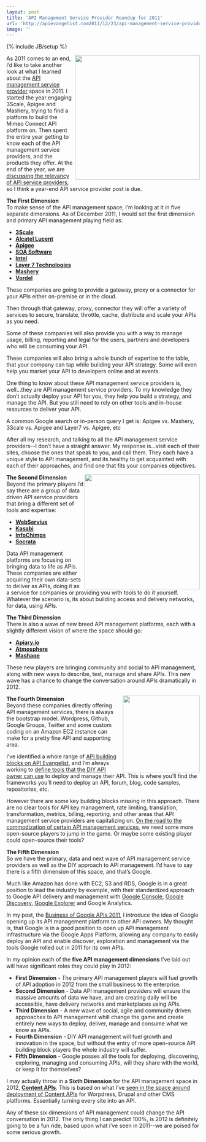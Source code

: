 ```yaml
---
layout: post
title: 'API Management Service Provider Roundup for 2011'
url: 'http://apievangelist.com2011/12/23/api-management-service-provider-roundup-for-2011/'
image: ''
---
```

{% include JB/setup %}
<p>
     <img src="http://kinlane-productions.s3.amazonaws.com/api-evangelist/First-Dimension-API-Management.png"  width="325" align="right" />
</p>
<p>
     As 2011 comes to an end, I’d like to take another look at what I learned about the <a title="API Service Provider" href="/serviceproviders/">API management service provider</a> space in 2011. I started the year engaging 3Scale, Apigee and Mashery, trying to find a platform to build the Mimeo Connect API platform on. Then spent the entire year getting to know each of the API management service providers, and the products they offer. At the end of the year, we are <a title="discussing the relevancy of API service providers" href="http://www.linkedin.com/groups/How-can-Infrastructure-API-vendors-4084799.S.86250844?qid=c824d4cb-887b-41d2-81c1-1170eff1c6d8&amp;trk=group_most_popular-0-b-ttl&amp;goback=%2Egde_4084799_member_86250844%2Egmp_4084799">discussing the relevancy of API service providers</a>, so I think a year-end API service provider post is due.
</p>
<p>
     <strong>The First Dimension<br /></strong>To make sense of the API management space, I’m looking at it in five separate dimensions. As of December 2011, I would set the first dimension and primary API management playing field as:
</p>
<ul >
     <li>
          <strong><a title="3Scale" href="/serviceproviders/3scale.php">3Scale</a></strong>
     </li>
     <li>
          <strong><a title="Alcatel Lucent" href="/serviceproviders/alcatel_lucent.php">Alcatel Lucent</a></strong>
     </li>
     <li>
          <strong><a title="Apigee" href="/serviceproviders/apigee.php">Apigee</a></strong>
     </li>
     <li>
          <strong><a title="SOA Software" href="http://www.soa.com/">SOA Software</a></strong>
     </li>
     <li>
          <strong><a title="Intel" href="/serviceproviders/intel.php">Intel</a></strong>
     </li>
     <li>
          <strong><a title="Layer 7 Technologies" href="/serviceproviders/layer_7_technologies.php">Layer 7 Technologies</a></strong>
     </li>
     <li>
          <strong><a title="Mashery" href="/serviceproviders/mashery.php">Mashery</a></strong>
     </li>
     <li>
          <strong><a title="Vordel" href="/serviceproviders/vordel.php">Vordel</a></strong>
     </li>
</ul>
<p>
     These companies are going to provide a gateway, proxy or a connector for your APIs either on-premise or in the cloud.
</p>
<p>
     Then through that gateway, proxy, connector they will offer a variety of services to secure, translate, throttle, cache, distribute and scale your APIs as you need.
</p>
<p>
     Some of these companies will also provide you with a way to manage usage, billing, reporting and legal for the users, partners and developers who will be consuming your API.
</p>
<p>
     These companies will also bring a whole bunch of expertise to the table, that your company can tap while building your API strategy. Some will even help you market your API to developers online and at events.
</p>
<p>
     One thing to know about these API management service providers is, well...they are API management service providers. To my knowledge they don’t actually deploy your API for you, they help you build a strategy, and manage the API. But you still need to rely on other tools and in-house resources to deliver your API.
</p>
<p>
     A common Google search or in-person query I get is: Apigee vs. Mashery, 3Scale vs. Apigee and Layer7 vs. Apigee, etc 
</p>
<p>
     After all my research, and talking to all the API management service providers--I don’t have a straight answer. My response is...visit each of their sites, choose the ones that speak to you, and call them. They each have a unique style to API management, and its healthy to get acquainted with each of their approaches, and find one that fits your companies objectives.
</p>
<p>
     <img src="http://kinlane-productions.s3.amazonaws.com/api-evangelist/Second-Dimension-Data-API-Management.png"  width="300" align="right" />
</p>
<p>
     <strong>The Second Dimension</strong><br />
     Beyond the primary players I’d say there are a group of data driven API service providers that bring a different set of tools and expertise:
</p>
<ul >
     <li>
          <strong><a title="WebServius" href="/serviceproviders/webservius.php">WebServius</a></strong>
     </li>
     <li>
          <strong><a title="Kasabi" href="/serviceproviders/kasabi.php">Kasabi</a></strong>
     </li>
     <li>
          <strong><a title="InfoChimps" href="/serviceproviders/infochimps.php">InfoChimps</a></strong>
     </li>
     <li>
          <strong><a title="Socrata" href="/serviceproviders/socrata.php">Socrata</a></strong>
     </li>
</ul>
<p>
     Data API management platforms are focusing on bringing data to life as APIs. These companies are either acquiring their own data-sets to deliver as APIs, doing it as a service for companies or providing you with tools to do it yourself. Whatever the scenario is, its about building access and delivery networks, for data, using APIs.
</p>
<p>
     <strong>The Third Dimension</strong><br />
     There is also a wave of new breed API management platforms, each with a slightly different vision of where the space should go:
</p>
<ul >
     <li>
          <strong><a title="Apiary.io" href="/serviceproviders/apiary.io.php">Apiary.io</a></strong>
     </li>
     <li>
          <strong><a title="Atmosphere" href="/serviceproviders/atmosphere.php">Atmosphere</a></strong>
     </li>
     <li>
          <strong><a title="Mashape" href="/serviceproviders/mashape.php">Mashape</a></strong>
     </li>
</ul>
<p>
     These new players are bringing community and social to API management, along with new ways to describe, test, manage and share APIs. This new wave has a chance to change the conversation around APIs dramatically in 2012.
</p>
<p>
     <img src="http://kinlane-productions.s3.amazonaws.com/api-evangelist/Third-Dimension-New-Wave-API-Management.png"  width="200" align="right" />
</p>
<p>
     <strong>The Fourth Dimension</strong><br />
     Beyond these companies directly offering API management services, there is always the bootstrap model. Wordpress, Github, Google Groups, Twitter and some custom coding on an Amazon EC2 instance can make for a pretty fine API and supporting area.
</p>
<p>
     I’ve identified a whole range of <a title="API Building Blocks on API Evangelist" href="http://blog.apievangelist.com/buildingblocks/">API building blocks on API Evangelist</a>, and I’m always working to <a title="define the tools a DIY API owner can use" href="http://blog.apievangelist.com/apitools/">define tools that the DIY API owner can use</a> to deploy and manage their API. This is where you’ll find the frameworks you’ll need to deploy an API, forum, blog, code samples, repositories, etc.
</p>
<p>
     However there are some key building blocks missing in this approach. There are no clear tools for API key management, rate limiting, translation, transformation, metrics, billing, reporting, and other areas that API management service providers are capitalizing on. <a title="on the road to the commodization of certain API management" href="http://www.diversity.net.nz/finding-relevance-in-a-commoditized-world-apis-and-infrastructure-2/2011/12/21/">On the road to the commodization of certain API management services</a>, we need some more open-source players to jump in the game. Or maybe some existing player could open-source their tools?
</p>
<p>
     <strong>The Fifth Dimension</strong><br />
     So we have the primary, data and next wave of API management service providers as well as the DIY approach to API management. I’d have to say there is a fifth dimension of this space, and that’s Google.
</p>
<p>
     Much like Amazon has done with EC2, S3 and RDS, Google is in a great position to lead the industry by example, with their standardized approach to Google API delivery and management with <a title="Google Console" href="http://blog.apievangelist.com/2011/05/21/google-apis-console/">Google Console</a>, <a title="Google Discovery" href="http://blog.apievangelist.com/2011/05/21/google-apis-discovery-service/">Google Discovery</a>, <a title="Google Explorer" href="http://blog.apievangelist.com/2011/03/08/google-api-explorer/">Google Explorer</a> and Google Analytics.
</p>
<p>
     In my post, the <a title="Business of Google APIs" href="/2011/12/21/business-of-google-apis-2011/">Business of Google APIs 2011</a>, I introduce the idea of Google opening up its API management platform to other API owners. My thought is, that Google is in a good position to open up API management infrastructure via the Google Apps Platform, allowing any company to easily deploy an API and enable discover, exploration and management via the tools Google rolled out in 2011 for its own APIs.
</p>
<p>
     In my opinion each of the <strong>five API management dimensions</strong> I’ve laid out will have significant roles they could play in 2012:
</p>
<ul >
     <li>
          <strong>First Dimension</strong> - The primary API management players will fuel growth of API adoption in 2012 from the small business to the enterprise.
     </li>
     <li>
          <strong>Second Dimension</strong> - Data API management providers will ensure the massive amounts of data we have, and are creating daily will be accessible, have delivery networks and marketplaces using APIs.
     </li>
     <li>
          <strong>Third Dimension</strong> - A new wave of social, agile and community driven approaches to API management whill change the game and create entirely new ways to deploy, deliver, manage and consume what we know as APIs.
     </li>
     <li>
          <strong>Fourth Dimension</strong> - DIY API management will fuel growth and innovation in the space, but without the entry of more open-source API building block players the whole industry will suffer.
     </li>
     <li>
          <strong>Fifth Dimension</strong> - Google posses all the tools for deploying, discovering, exploring, managing and consuming APIs, will they share with the world, or keep it for themselves?
     </li>
</ul>
<p>
     I may actually throw in a <strong>Sixth Dimension</strong> for the API management space in 2012, <strong><a title="Content APIs" href="http://seabourneinc.com/projects/contentapi/">Content APIs</a></strong>. This is based on what I’ve <a title="seen in the space around delivering content APIs" href="/2011/12/20/the-fcc-lanches-api-curation-platform-called-myfcc/">seen in the space around deployment of Content APIs</a> for Worpdress, Drupal and other CMS platforms. Essentially turning every site into an API.
</p>
<p>
     Any of these six dimensions of API management could change the API conversation in 2012. The only thing I can predict 100%, is 2012 is definitely going to be a fun ride, based upon what i’ve seen in 2011--we are poised for some serious growth.
</p>
